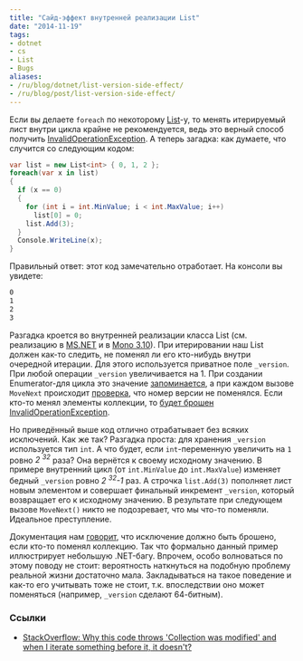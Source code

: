 ```yaml
---
title: "Сайд-эффект внутренней реализации List"
date: "2014-11-19"
tags:
- dotnet
- cs
- List
- Bugs
aliases:
- /ru/blog/dotnet/list-version-side-effect/
- /ru/blog/post/list-version-side-effect/
---
```


Если вы делаете `foreach` по некоторому [List](http://msdn.microsoft.com/library/6sh2ey19.aspx)-у, то менять итерируемый лист внутри цикла крайне не рекомендуется, ведь это верный способ получить [InvalidOperationException](http://msdn.microsoft.com/library/system.invalidoperationexception.aspx). А теперь загадка: как думаете, что случится со следующим кодом:

```cs
var list = new List<int> { 0, 1, 2 };
foreach(var x in list)
{
  if (x == 0)
  {
    for (int i = int.MinValue; i < int.MaxValue; i++)
      list[0] = 0;
    list.Add(3);
  }
  Console.WriteLine(x);
}
```
<!--more-->
Правильный ответ: этот код замечательно отработает.	На консоли вы увидете:

```txt
0
1
2
3
```

Разгадка кроется во внутренней реализации класса List (см. реализацию в	[MS.NET](http://referencesource.microsoft.com/#mscorlib/system/collections/generic/list.cs)	и в
[Mono 3.10](https://github.com/mono/mono/blob/mono-3.10.0/mcs/class/corlib/System.Collections.Generic/List.cs)). При итерировании наш List должен как-то следить, не поменял ли его кто-нибудь внутри очередной итерации. Для этого используется приватное поле `_version`. При любой операции `_version` увеличивается на 1. При создании Enumerator-для цикла это значение [запоминается](http://referencesource.microsoft.com/#mscorlib/system/collections/generic/list.cs,1199), а при каждом вызове `MoveNext`
происходит [проверка](http://referencesource.microsoft.com/#mscorlib/system/collections/generic/list.cs,1224), что номер версии не поменялся. Если кто-то менял элементы коллекции, то [будет брошен](http://referencesource.microsoft.com/#mscorlib/system/collections/generic/list.cs,1225) [InvalidOperationException](http://msdn.microsoft.com/library/system.invalidoperationexception.aspx).

Но приведённый выше код отлично отрабатывает без всяких исключений. Как же так? Разгадка проста: для хранения `_version` используется тип `int`. А что будет, если `int`-переменную увеличить на `1` ровно <i>2 <sup>32</sup></i> раза? Она вернётся к своему исходному значению. В примере внутренний цикл (от	`int.MinValue` до `int.MaxValue`) изменяет бедный `_version` ровно <i>2 <sup>32</sup>-1</i> раз. А строчка `list.Add(3)` пополняет лист новым элементом и совершает финальный инкремент `_version`, который возвращает его к исходному значению. В результате при следующем вызове `MoveNext()` никто не подозревает, что мы что-то поменяли. Идеальное преступление.

Документация нам [говорит](http://msdn.microsoft.com/library/system.collections.ienumerator.movenext.aspx), что исключение должно быть брошено, если кто-то поменял коллекцию. Так что формально данный пример иллюстрирует небольшую .NET-багу. Впрочем, особо волноваться по этому поводу не стоит: вероятность наткнуться на подобную проблему реальной жизни достаточно мала. Закладываться на такое поведение и как-то его учитывать тоже не стоит, т.к. впоследствии оно может поменяться (например, `_version` сделают 64-битным).

### Ссылки

* [StackOverflow: Why this code throws 'Collection was modified' and when I iterate something before it, it doesn't?](http://stackoverflow.com/q/26718990/184842)